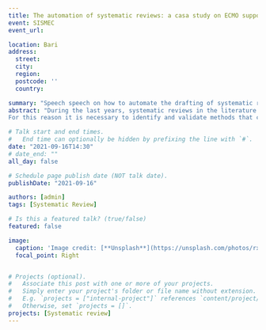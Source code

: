 ```yaml
---
title: The automation of systematic reviews: a casa study on ECMO support
event: SISMEC
event_url: 

location: Bari 
address:
  street: 
  city: 
  region: 
  postcode: ''
  country: 

summary: "Speech speech on how to automate the drafting of systematic reviews"
abstract: "During the last years, systematic reviews in the literature have increased exponentially. 
For this reason it is necessary to identify and validate methods that can synthesize the evidence"

# Talk start and end times.
#   End time can optionally be hidden by prefixing the line with `#`.
date: "2021-09-16T14:30"
# date_end: ""
all_day: false

# Schedule page publish date (NOT talk date).
publishDate: "2021-09-16"

authors: [admin]
tags: [Systematic Review]

# Is this a featured talk? (true/false)
featured: false

image:
  caption: 'Image credit: [**Unsplash**](https://unsplash.com/photos/rxpThOwuVgE)'
  focal_point: Right


# Projects (optional).
#   Associate this post with one or more of your projects.
#   Simply enter your project's folder or file name without extension.
#   E.g. `projects = ["internal-project"]` references `content/project/deep-learning/index.md`.
#   Otherwise, set `projects = []`.
projects: [Systematic review]
---
```

